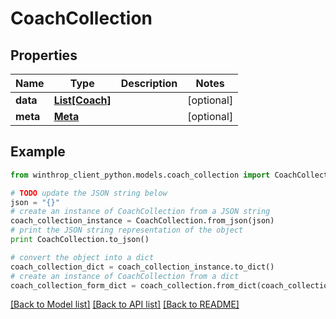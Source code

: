 # CoachCollection


## Properties

Name | Type | Description | Notes
------------ | ------------- | ------------- | -------------
**data** | [**List[Coach]**](Coach.md) |  | [optional] 
**meta** | [**Meta**](Meta.md) |  | [optional] 

## Example

```python
from winthrop_client_python.models.coach_collection import CoachCollection

# TODO update the JSON string below
json = "{}"
# create an instance of CoachCollection from a JSON string
coach_collection_instance = CoachCollection.from_json(json)
# print the JSON string representation of the object
print CoachCollection.to_json()

# convert the object into a dict
coach_collection_dict = coach_collection_instance.to_dict()
# create an instance of CoachCollection from a dict
coach_collection_form_dict = coach_collection.from_dict(coach_collection_dict)
```
[[Back to Model list]](../README.md#documentation-for-models) [[Back to API list]](../README.md#documentation-for-api-endpoints) [[Back to README]](../README.md)


